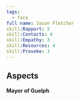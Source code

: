 ```yaml
---
tags:
  - face
full name: Jason Fletcher
skill:Rapport: 5
skill:Contacts: 4
skill:Empathy: 3
skill:Resources: 4
skill:Provoke: 3
---
```

## Aspects

**Mayor of Guelph**
